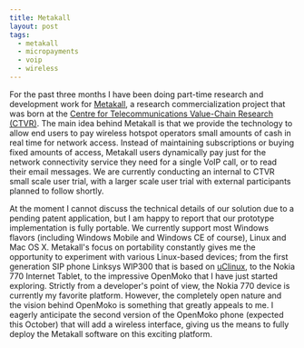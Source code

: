 ```yaml
---
title: Metakall
layout: post
tags:
  - metakall
  - micropayments
  - voip
  - wireless
---
```

For the past three months I have been doing part-time research and development
work for [Metakall](http://www.metakall.com/), a research commercialization project
that was born at the
[Centre for Telecommunications Value-Chain Research (CTVR)](http://ctvr.ie/). The main
idea behind Metakall is that we provide the technology to allow end users to pay
wireless hotspot operators small amounts of cash in real time for network access.
Instead of maintaining subscriptions or buying fixed amounts of access, Metakall
users dynamically pay just for the network connectivity service they need for a
single VoIP call, or to read their email messages. We are currently conducting an
internal to CTVR small scale user trial, with a larger scale user trial with external
participants planned to follow shortly.

At the moment I cannot discuss the technical details of our solution due to a pending
patent application, but I am happy to report that our prototype implementation is fully
portable. We currently support most Windows flavors (including Windows Mobile and Windows
CE of course), Linux and Mac OS X. Metakall's focus on portability constantly gives me the
opportunity to experiment with various Linux-based devices; from the first generation SIP
phone Linksys WIP300 that is based on [uClinux](http://uclinux.org/), to the Nokia 770
Internet Tablet, to the impressive OpenMoko that I have just started exploring. Strictly
from a developer's point of view, the Nokia 770 device is currently my favorite platform.
However, the completely open nature and the vision behind OpenMoko is something that greatly
appeals to me. I eagerly anticipate the second version of the OpenMoko phone (expected this
October) that will add a wireless interface, giving us the means to fully deploy the Metakall
software on this exciting platform.
